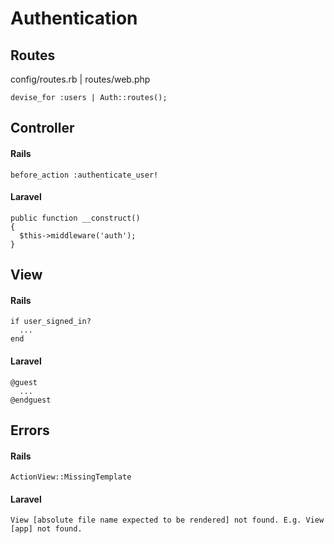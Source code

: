 # Authentication

## Routes
config/routes.rb | routes/web.php

```
devise_for :users | Auth::routes();
```

## Controller

#### Rails
```
before_action :authenticate_user!
```
#### Laravel

```
public function __construct()
{
  $this->middleware('auth');
}
```

## View

#### Rails
```
if user_signed_in?
  ...
end
```
#### Laravel
```
@guest
  ...
@endguest
```

## Errors

#### Rails
```
ActionView::MissingTemplate
```
#### Laravel
```
View [absolute file name expected to be rendered] not found. E.g. View [app] not found.
```
